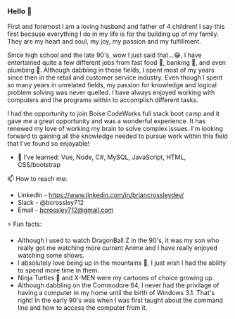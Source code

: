 ### Hello 👋
First and foremost I am a loving husband and father of 4 children!  I say this first because everything I do in my life is for the building up of my family. They are my heart and soul, my joy, my passion and my fulfillment.

Since high school and the late 90's, wow I just said that...😂, I have entertained quite a few different jobs from fast food 🌮, banking 🏧, and even plumbing 🚽.  Although dabbling in those fields, I spent most of my years since then in the retail and customer service industry.  Even though I spent so many years in unrelated fields, my passion for knowledge and logical problem solving was never quelled.  I have always enjoyed working with computers and the programs within to accomplish different tasks.

I had the opportunity to join Boise CodeWorks full stack boot camp and it gave me a great opportunity and was a wonderful experience.  It has renewed my love of working my brain to solve complex issues.  I'm looking forward to gaining all the knowledge needed to pursue work within this field that I've found so enjoyable!

- 🌱 I’ve learned: Vue, Node, C#, MySQL, JavaScript, HTML, CSS/bootstrap

📫 How to reach me: 
- LinkedIn - https://www.linkedin.com/in/briancrossleydev/
- Slack - @bcrossley712
- Email - bcrossley712@gmail.com

⚡ Fun facts: 
- Although I used to watch DragonBall Z in the 90's, it was my son who really got me watching more current Anime and I have really enjoyed watching some shows.
- I absolutely love being up in the mountains 🌄, I just wish I had the ability to spend more time in them.
- Ninja Turtles 🐢 and X-MEN were my cartoons of choice growing up.
- Although dabbling on the Commodore 64, I never had the privilage of having a computer in my home until the birth of Windows 3.1.  That's right! In the early 90's was when I was first taught about the command line and how to access the computer from it.


<!--
**bcrossley712/bcrossley712** is a ✨ _special_ ✨ repository because its `README.md` (this file) appears on your GitHub profile.

Here are some ideas to get you started:

- 🔭 I’m currently working on ...
- 👯 I’m looking to collaborate on ...
- 🤔 I’m looking for help with ...
- 💬 Ask me about ...
-->

